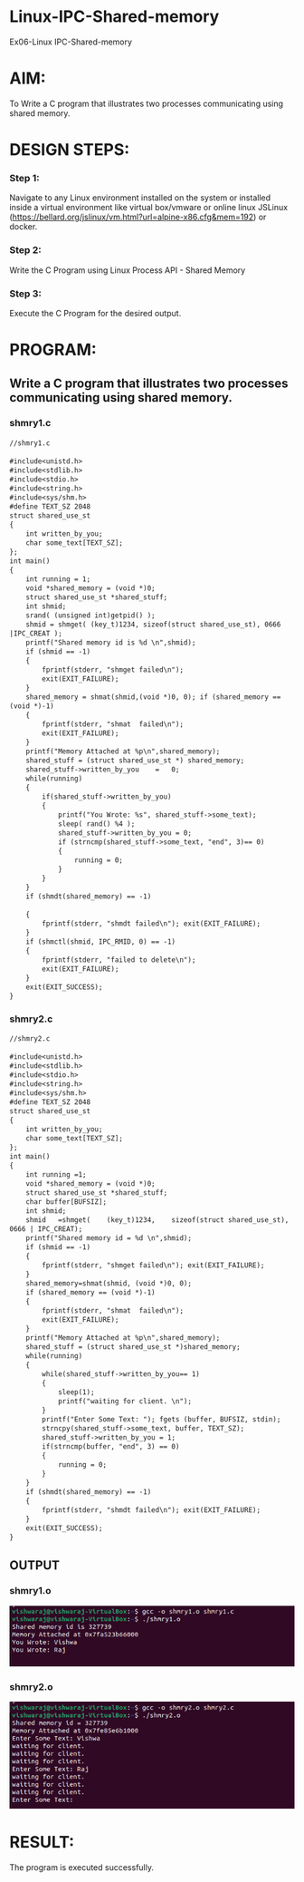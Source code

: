 # Linux-IPC-Shared-memory
Ex06-Linux IPC-Shared-memory

# AIM:
To Write a C program that illustrates two processes communicating using shared memory.

# DESIGN STEPS:

### Step 1:

Navigate to any Linux environment installed on the system or installed inside a virtual environment like virtual box/vmware or online linux JSLinux (https://bellard.org/jslinux/vm.html?url=alpine-x86.cfg&mem=192) or docker.

### Step 2:

Write the C Program using Linux Process API - Shared Memory

### Step 3:

Execute the C Program for the desired output. 

# PROGRAM:

## Write a C program that illustrates two processes communicating using shared memory.
### shmry1.c
```
//shmry1.c

#include<unistd.h> 
#include<stdlib.h> 
#include<stdio.h> 
#include<string.h> 
#include<sys/shm.h>
#define TEXT_SZ 2048 
struct shared_use_st
{
    int written_by_you;
    char some_text[TEXT_SZ];
};
int main()
{
    int running = 1;
    void *shared_memory = (void *)0; 
    struct shared_use_st *shared_stuff; 
    int shmid;
    srand( (unsigned int)getpid() ); 
    shmid = shmget( (key_t)1234, sizeof(struct shared_use_st), 0666 |IPC_CREAT );
    printf("Shared memory id is %d \n",shmid);
    if (shmid == -1)
    {
        fprintf(stderr, "shmget failed\n");
        exit(EXIT_FAILURE);
    }
    shared_memory = shmat(shmid,(void *)0, 0); if (shared_memory == (void *)-1)
    {
        fprintf(stderr,	"shmat	failed\n"); 
        exit(EXIT_FAILURE);
    }
    printf("Memory Attached at %p\n",shared_memory);
    shared_stuff = (struct shared_use_st *) shared_memory;
    shared_stuff->written_by_you	=	0;
    while(running)
    {
        if(shared_stuff->written_by_you)
        {
            printf("You Wrote: %s", shared_stuff->some_text);
            sleep( rand() %4 );
            shared_stuff->written_by_you = 0;
            if (strncmp(shared_stuff->some_text, "end", 3)== 0)
            {
                running = 0;
            }
        }
    }
    if (shmdt(shared_memory) == -1)

    {
        fprintf(stderr, "shmdt failed\n"); exit(EXIT_FAILURE);
    }
    if (shmctl(shmid, IPC_RMID, 0) == -1)
    {
        fprintf(stderr, "failed to delete\n");
        exit(EXIT_FAILURE);
    } 
    exit(EXIT_SUCCESS);
}
```
### shmry2.c
```
//shmry2.c

#include<unistd.h> 
#include<stdlib.h> 
#include<stdio.h> 
#include<string.h>
#include<sys/shm.h>
#define TEXT_SZ 2048 
struct shared_use_st
{
    int written_by_you;
    char some_text[TEXT_SZ];
};
int main()
{
    int running =1;
    void *shared_memory = (void *)0; 
    struct shared_use_st *shared_stuff; 
    char buffer[BUFSIZ];
    int shmid;
    shmid	=shmget(	(key_t)1234,	sizeof(struct shared_use_st), 0666 | IPC_CREAT);
    printf("Shared memory id = %d \n",shmid);
    if (shmid == -1)
    {
        fprintf(stderr, "shmget failed\n"); exit(EXIT_FAILURE);
    }
    shared_memory=shmat(shmid, (void *)0, 0);
    if (shared_memory == (void *)-1)
    {
        fprintf(stderr,	"shmat	failed\n"); 
        exit(EXIT_FAILURE);
    }
    printf("Memory Attached at %p\n",shared_memory);
    shared_stuff = (struct shared_use_st *)shared_memory; 
    while(running)
    {
        while(shared_stuff->written_by_you== 1)
        {
            sleep(1);
            printf("waiting for client.	\n");
        }
        printf("Enter Some Text: "); fgets (buffer, BUFSIZ, stdin);
        strncpy(shared_stuff->some_text, buffer, TEXT_SZ);
        shared_stuff->written_by_you = 1;
        if(strncmp(buffer, "end", 3) == 0)
        {
            running = 0;
        }
    }
    if (shmdt(shared_memory) == -1)
    {
        fprintf(stderr, "shmdt failed\n"); exit(EXIT_FAILURE);
    } 
    exit(EXIT_SUCCESS);
}

```
## OUTPUT
### shmry1.o
![alt text](<WhatsApp Image 2024-05-07 at 13.40.06_8ce21f14.jpg>)
### shmry2.o
![alt text](<WhatsApp Image 2024-05-07 at 13.40.06_4b41bcad.jpg>)
# RESULT:
The program is executed successfully.
